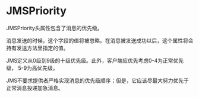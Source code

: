 # JMSPriority

JMSPriority头属性包含了消息的优先级。

消息发送的时候，这个字段的值将被忽略。在消息被发送成功以后，这个属性将会持有发送方法里指定的值。

JMS定义从0级到9级的十级优先级。此外，客户端应优先考虑0-4为正常优先级， 5-9为高优先级。

JMS不要求提供者严格实现消息的优先级顺序；但是，它应该尽最大努力优先于正常消息投递加急消息。
